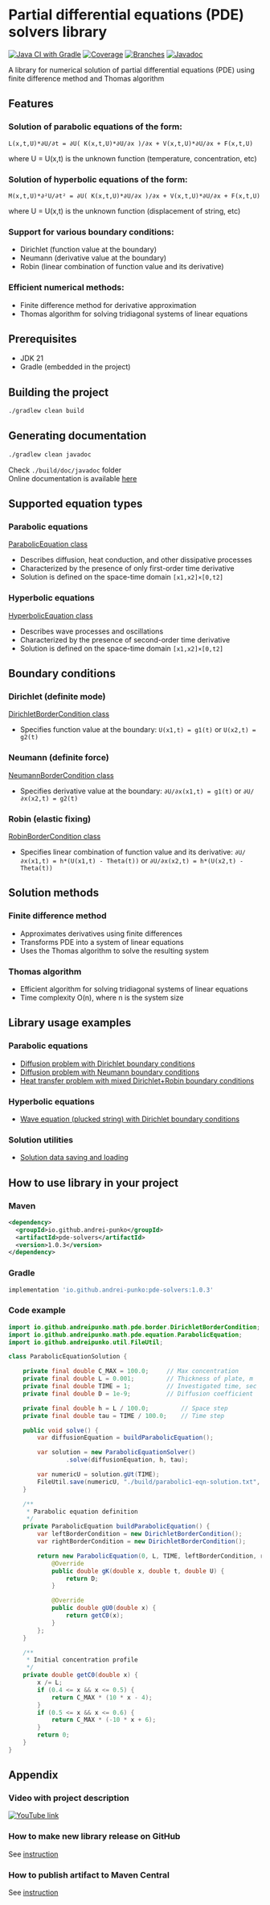 # Partial differential equations (PDE) solvers library

[![Java CI with Gradle](https://github.com/andrei-punko/pde-solvers/actions/workflows/gradle.yml/badge.svg)](https://github.com/andrei-punko/pde-solvers/actions/workflows/gradle.yml)
[![Coverage](.github/badges/jacoco.svg)](https://github.com/andrei-punko/pde-solvers/actions/workflows/gradle.yml)
[![Branches](.github/badges/branches.svg)](https://github.com/andrei-punko/pde-solvers/actions/workflows/gradle.yml)
[![Javadoc](https://img.shields.io/badge/JavaDoc-Online-green)](https://andrei-punko.github.io/pde-solvers/)

A library for numerical solution of partial differential equations (PDE) using finite difference method and Thomas
algorithm

## Features

### Solution of parabolic equations of the form:
  ```
  L(x,t,U)*∂U/∂t = ∂U( K(x,t,U)*∂U/∂x )/∂x + V(x,t,U)*∂U/∂x + F(x,t,U)
  ```
where U = U(x,t) is the unknown function (temperature, concentration, etc)

### Solution of hyperbolic equations of the form:
  ```
  M(x,t,U)*∂²U/∂t² = ∂U( K(x,t,U)*∂U/∂x )/∂x + V(x,t,U)*∂U/∂x + F(x,t,U)
  ```
where U = U(x,t) is the unknown function (displacement of string, etc)

### Support for various boundary conditions:
- Dirichlet (function value at the boundary)
- Neumann (derivative value at the boundary)
- Robin (linear combination of function value and its derivative)

### Efficient numerical methods:
- Finite difference method for derivative approximation
- Thomas algorithm for solving tridiagonal systems of linear equations

## Prerequisites

- JDK 21
- Gradle (embedded in the project)

## Building the project

```bash
./gradlew clean build
```

## Generating documentation

```bash
./gradlew clean javadoc
```
Check `./build/doc/javadoc` folder  
Online documentation is available [here](https://andrei-punko.github.io/pde-solvers/)

## Supported equation types

### Parabolic equations
[ParabolicEquation class](src/main/java/io/github/andreipunko/math/pde/equation/ParabolicEquation.java)
- Describes diffusion, heat conduction, and other dissipative processes
- Characterized by the presence of only first-order time derivative
- Solution is defined on the space-time domain `[x1,x2]×[0,t2]`

### Hyperbolic equations
[HyperbolicEquation class](src/main/java/io/github/andreipunko/math/pde/equation/HyperbolicEquation.java)
- Describes wave processes and oscillations
- Characterized by the presence of second-order time derivative
- Solution is defined on the space-time domain `[x1,x2]×[0,t2]`

## Boundary conditions

### Dirichlet (definite mode)
[DirichletBorderCondition class](src/main/java/io/github/andreipunko/math/pde/border/DirichletBorderCondition.java)
- Specifies function value at the boundary: `U(x1,t) = g1(t)` or `U(x2,t) = g2(t)`

### Neumann (definite force)
[NeumannBorderCondition class](src/main/java/io/github/andreipunko/math/pde/border/NeumannBorderCondition.java)
- Specifies derivative value at the boundary: `∂U/∂x(x1,t) = g1(t)` or `∂U/∂x(x2,t) = g2(t)`

### Robin (elastic fixing)
[RobinBorderCondition class](src/main/java/io/github/andreipunko/math/pde/border/RobinBorderCondition.java)
- Specifies linear combination of function value and its derivative:
  `∂U/∂x(x1,t) = h*(U(x1,t) - Theta(t))` or
  `∂U/∂x(x2,t) = h*(U(x2,t) - Theta(t))`

## Solution methods

### Finite difference method
- Approximates derivatives using finite differences
- Transforms PDE into a system of linear equations
- Uses the Thomas algorithm to solve the resulting system

### Thomas algorithm
- Efficient algorithm for solving tridiagonal systems of linear equations
- Time complexity O(n), where n is the system size

## Library usage examples

### Parabolic equations
- [Diffusion problem with Dirichlet boundary conditions](src/test/java/io/github/andreipunko/math/pde/solver/ParabolicEquationSolverDDTest.java)
- [Diffusion problem with Neumann boundary conditions](src/test/java/io/github/andreipunko/math/pde/solver/ParabolicEquationSolverNNTest.java)
- [Heat transfer problem with mixed Dirichlet+Robin boundary conditions](src/test/java/io/github/andreipunko/math/pde/solver/ParabolicEquationSolverDRTest.java)

### Hyperbolic equations
- [Wave equation (plucked string) with Dirichlet boundary conditions](src/test/java/io/github/andreipunko/math/pde/solver/HyperbolicEquationSolverDDTest.java)

### Solution utilities
- [Solution data saving and loading](src/test/java/io/github/andreipunko/math/pde/solver/SolutionTest.java)

## How to use library in your project

### Maven

```xml
<dependency>
  <groupId>io.github.andrei-punko</groupId>
  <artifactId>pde-solvers</artifactId>
  <version>1.0.3</version>
</dependency>
```

### Gradle

```gradle
implementation 'io.github.andrei-punko:pde-solvers:1.0.3'
```

### Code example

```java
import io.github.andreipunko.math.pde.border.DirichletBorderCondition;
import io.github.andreipunko.math.pde.equation.ParabolicEquation;
import io.github.andreipunko.util.FileUtil;

class ParabolicEquationSolution {

    private final double C_MAX = 100.0;     // Max concentration
    private final double L = 0.001;         // Thickness of plate, m
    private final double TIME = 1;          // Investigated time, sec
    private final double D = 1e-9;          // Diffusion coefficient

    private final double h = L / 100.0;         // Space step
    private final double tau = TIME / 100.0;    // Time step

    public void solve() {
        var diffusionEquation = buildParabolicEquation();

        var solution = new ParabolicEquationSolver()
                .solve(diffusionEquation, h, tau);

        var numericU = solution.gUt(TIME);
        FileUtil.save(numericU, "./build/parabolic1-eqn-solution.txt", true);
    }

    /**
     * Parabolic equation definition
     */
    private ParabolicEquation buildParabolicEquation() {
        var leftBorderCondition = new DirichletBorderCondition();
        var rightBorderCondition = new DirichletBorderCondition();

        return new ParabolicEquation(0, L, TIME, leftBorderCondition, rightBorderCondition) {
            @Override
            public double gK(double x, double t, double U) {
                return D;
            }

            @Override
            public double gU0(double x) {
                return getC0(x);
            }
        };
    }

    /**
     * Initial concentration profile
     */
    private double getC0(double x) {
        x /= L;
        if (0.4 <= x && x <= 0.5) {
            return C_MAX * (10 * x - 4);
        }
        if (0.5 <= x && x <= 0.6) {
            return C_MAX * (-10 * x + 6);
        }
        return 0;
    }
}
```

## Appendix

### Video with project description
[![YouTube link](https://markdown-videos-api.jorgenkh.no/url?url=https%3A%2F%2Fyoutu.be%2FAmPgu9vksTU)](https://youtu.be/AmPgu9vksTU)

### How to make new library release on GitHub
See [instruction](.github/how-to-make-GH-release.md)

### How to publish artifact to Maven Central
See [instruction](MAVEN_CENTRAL_PUBLISHING.md)
